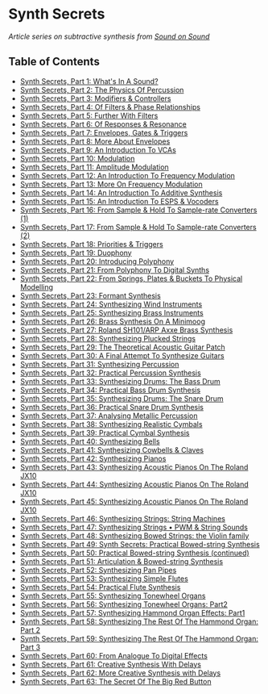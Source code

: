 # Synth Secrets  
_Article series on subtractive synthesis from [Sound on Sound][0]_  

## Table of Contents  
  * [Synth Secrets, Part 1: What's In A Sound?][1]
  * [Synth Secrets, Part 2: The Physics Of Percussion][2]
  * [Synth Secrets, Part 3: Modifiers & Controllers][3]
  * [Synth Secrets, Part 4: Of Filters & Phase Relationships][4]
  * [Synth Secrets, Part 5: Further With Filters][5]
  * [Synth Secrets, Part 6: Of Responses & Resonance][6]
  * [Synth Secrets, Part 7: Envelopes, Gates & Triggers][7]
  * [Synth Secrets, Part 8: More About Envelopes][8]
  * [Synth Secrets, Part 9: An Introduction To VCAs][9]
  * [Synth Secrets, Part 10: Modulation][10]
  * [Synth Secrets, Part 11: Amplitude Modulation][11]
  * [Synth Secrets, Part 12: An Introduction To Frequency Modulation][12]
  * [Synth Secrets, Part 13: More On Frequency Modulation][13]
  * [Synth Secrets, Part 14: An Introduction To Additive Synthesis][14]
  * [Synth Secrets, Part 15: An Introduction To ESPS & Vocoders][15]
  * [Synth Secrets, Part 16: From Sample & Hold To Sample-rate Converters (1)][16]
  * [Synth Secrets, Part 17: From Sample & Hold To Sample-rate Converters (2)][17]
  * [Synth Secrets, Part 18: Priorities & Triggers][18]
  * [Synth Secrets, Part 19: Duophony][19]
  * [Synth Secrets, Part 20: Introducing Polyphony][20]
  * [Synth Secrets, Part 21: From Polyphony To Digital Synths][21]
  * [Synth Secrets, Part 22: From Springs, Plates & Buckets To Physical Modelling][22]
  * [Synth Secrets, Part 23: Formant Synthesis][23]
  * [Synth Secrets, Part 24: Synthesizing Wind Instruments][24]
  * [Synth Secrets, Part 25: Synthesizing Brass Instruments][25]
  * [Synth Secrets, Part 26: Brass Synthesis On A Minimoog][26]
  * [Synth Secrets, Part 27: Roland SH101/ARP Axxe Brass Synthesis][27]
  * [Synth Secrets, Part 28: Synthesizing Plucked Strings][28]
  * [Synth Secrets, Part 29: The Theoretical Acoustic Guitar Patch][29]
  * [Synth Secrets, Part 30: A Final Attempt To Synthesize Guitars][30]
  * [Synth Secrets, Part 31: Synthesizing Percussion][31]
  * [Synth Secrets, Part 32: Practical Percussion Synthesis][32]
  * [Synth Secrets, Part 33: Synthesizing Drums: The Bass Drum][33]
  * [Synth Secrets, Part 34: Practical Bass Drum Synthesis][34]
  * [Synth Secrets, Part 35: Synthesizing Drums: The Snare Drum][35]
  * [Synth Secrets, Part 36: Practical Snare Drum Synthesis][36]
  * [Synth Secrets, Part 37: Analysing Metallic Percussion][37]
  * [Synth Secrets, Part 38: Synthesizing Realistic Cymbals][38]
  * [Synth Secrets, Part 39: Practical Cymbal Synthesis][39]
  * [Synth Secrets, Part 40: Synthesizing Bells][40]
  * [Synth Secrets, Part 41: Synthesizing Cowbells & Claves][41]
  * [Synth Secrets, Part 42: Synthesizing Pianos][42]
  * [Synth Secrets, Part 43: Synthesizing Acoustic Pianos On The Roland JX10][43]
  * [Synth Secrets, Part 44: Synthesizing Acoustic Pianos On The Roland JX10][44]
  * [Synth Secrets, Part 45: Synthesizing Acoustic Pianos On The Roland JX10][45]
  * [Synth Secrets, Part 46: Synthesizing Strings: String Machines][46]
  * [Synth Secrets, Part 47: Synthesizing Strings • PWM & String Sounds][47]
  * [Synth Secrets, Part 48: Synthesizing Bowed Strings: the Violin family][48]
  * [Synth Secrets, Part 49: Synth Secrets: Practical Bowed-string Synthesis][49]
  * [Synth Secrets, Part 50: Practical Bowed-string Synthesis (continued)][50]
  * [Synth Secrets, Part 51: Articulation & Bowed-string Synthesis][51]
  * [Synth Secrets, Part 52: Synthesizing Pan Pipes][52]
  * [Synth Secrets, Part 53: Synthesizing Simple Flutes][53]
  * [Synth Secrets, Part 54: Practical Flute Synthesis][54]
  * [Synth Secrets, Part 55: Synthesizing Tonewheel Organs][55]
  * [Synth Secrets, Part 56: Synthesizing Tonewheel Organs: Part2][56]
  * [Synth Secrets, Part 57: Synthesizing Hammond Organ Effects: Part1][57]
  * [Synth Secrets, Part 58: Synthesizing The Rest Of The Hammond Organ: Part 2][58]
  * [Synth Secrets, Part 59: Synthesizing The Rest Of The Hammond Organ: Part 3][59]
  * [Synth Secrets, Part 60: From Analogue To Digital Effects][60]
  * [Synth Secrets, Part 61: Creative Synthesis With Delays][61]
  * [Synth Secrets, Part 62: More Creative Synthesis with Delays][62]
  * [Synth Secrets, Part 63: The Secret Of The Big Red Button][63]

[0]: http://www.soundonsound.com/sos/allsynthsecrets.htm
[1]: /blob/master/part-1.md
[2]: /blob/master/part-2.md
[3]: /blob/master/part-3.md
[4]: /blob/master/part-4.md
[5]: /blob/master/part-5.md
[6]: /blob/master/part-6.md
[7]: /blob/master/part-7.md
[8]: /blob/master/part-8.md
[9]: /blob/master/part-9.md
[10]: /blob/master/part-10.md
[11]: /blob/master/part-11.md
[12]: /blob/master/part-12.md
[13]: /blob/master/part-13.md
[14]: /blob/master/part-14.md
[15]: /blob/master/part-15.md
[16]: /blob/master/part-16.md
[17]: /blob/master/part-17.md
[18]: /blob/master/part-18.md
[19]: /blob/master/part-19.md
[20]: /blob/master/part-20.md
[21]: /blob/master/part-21.md
[22]: /blob/master/part-22.md
[23]: /blob/master/part-23.md
[24]: /blob/master/part-24.md
[25]: /blob/master/part-25.md
[26]: /blob/master/part-26.md
[27]: /blob/master/part-27.md
[28]: /blob/master/part-28.md
[29]: /blob/master/part-29.md
[30]: /blob/master/part-30.md
[31]: /blob/master/part-31.md
[32]: /blob/master/part-32.md
[33]: /blob/master/part-33.md
[34]: /blob/master/part-34.md
[35]: /blob/master/part-35.md
[36]: /blob/master/part-36.md
[37]: /blob/master/part-37.md
[38]: /blob/master/part-38.md
[39]: /blob/master/part-39.md
[40]: /blob/master/part-40.md
[41]: /blob/master/part-41.md
[42]: /blob/master/part-42.md
[43]: /blob/master/part-43.md
[44]: /blob/master/part-44.md
[45]: /blob/master/part-45.md
[46]: /blob/master/part-46.md
[47]: /blob/master/part-47.md
[48]: /blob/master/part-48.md
[49]: /blob/master/part-49.md
[50]: /blob/master/part-50.md
[51]: /blob/master/part-51.md
[52]: /blob/master/part-52.md
[53]: /blob/master/part-53.md
[54]: /blob/master/part-54.md
[55]: /blob/master/part-55.md
[56]: /blob/master/part-56.md
[57]: /blob/master/part-57.md
[58]: /blob/master/part-58.md
[59]: /blob/master/part-59.md
[60]: /blob/master/part-60.md
[61]: /blob/master/part-61.md
[62]: /blob/master/part-62.md
[63]: /blob/master/part-63.md